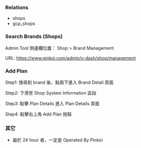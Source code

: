 ### Relations

- shops
- gcp_shops

### Search Brands (Shops)

Admin Tool 側邊欄位置： Shop > Brand Management

URL: <https://www.pinkoi.com/admin/v-dash/shop/management>

### Add Plan

Step1: 搜尋到 brand 後，點兩下進入 Brand Detail 頁面

Step2: 下滑至 Shop System Information 區段

Step3: 點擊 Plan Details 進入 Plan Details 頁面

Step4: 點擊右上角 Add Plan 按鈕

### 其它

- 屬於 24 hour 者，一定是 Operated By Pinkoi
